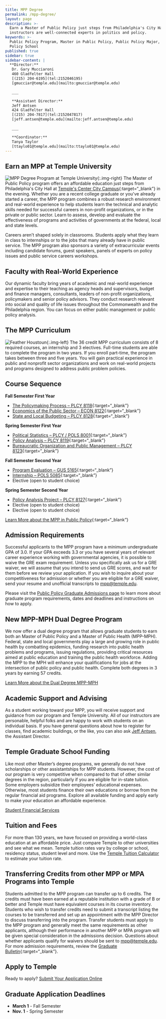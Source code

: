 ```yaml
---
title: MPP Degree
permalink: /mpp-degree/
layout: page
description: >-
  Earn a Master of Public Policy just steps from Philadelphia's City Hall. Our
  instructors are well-connected experts in politics and policy.  
keywords: >-
  Public Policy Program, Master in Public Policy, Public Policy Major, Public
  Policy School
published: true
sidebar: true
sidebar-content: |
  **Director:**  
   Dr. Gary Mucciaroni  
   460 Gladfelter Hall  
   [(215) 204-6195](tel:2152046195)  
   [gmucciar@temple.edu](mailto:gmucciar@temple.edu)  

   ___

   **Assistant Director:**  
   Jeff Antsen  
   424 Gladfelter Hall  
   [(215) 204-7817](tel:2152047817)  
   [jeff.antsen@temple.edu](mailto:jeff.antsen@temple.edu)  

   ___

   **Coordinator:**  
   Tanya Taylor    
   [ttaylo01@temple.edu](mailto:ttaylo01@temple.edu)
---
```

## Earn an MPP at Temple University
![MPP Degree Program at Temple University]({{site.baseurl}}/media/mpp-degree-temple.jpg){:.img-right}
The Master of Public Policy program offers an affordable education just steps from Philadelphia's City Hall at [Temple's Center City Campus](https://www.temple.edu/tucc/){:target=“_blank”} in the evening. Whether you are a recent college graduate or you've already started a career, the MPP program combines a robust research environment and real-world experience to help students learn the technical and analytic skills needed for successful careers in non-profit organizations, or in the private or public sector. Learn to assess, develop and evaluate the effectiveness of programs and activities of governments at the federal, local and state levels.

Careers aren’t shaped solely in classrooms. Students apply what they learn in class to internships or to the jobs that many already have in public service. The MPP program also sponsors a variety of extracurricular events including candidate forums, guest speakers, panels of experts on policy issues and public service careers workshops.

## Faculty with Real-World Experience
Our dynamic faculty bring years of academic and real-world experience and expertise to their teaching as agency heads and supervisors, budget and finance managers, consultants, leaders of non-profit organizations, policymakers and senior policy advisors. They conduct research relevant into social and quality of life issues throughout the Commonwealth and the Philadelphia region. You can focus on either public management or public policy analysis.

## The MPP Curriculum
![Feather Houstoun]({{site.baseurl}}/media/feather-houstoun-mpp-program.jpg){:.img-left}
The 36 credit MPP curriculum consists of 8 required courses, an internship and 3 electives. Full-time students are able to complete the program in two years. If you enroll part-time, the program takes between three and five years. You will gain practical experience in public and nonprofit sector organizations and work on real-world projects and programs designed to address public problem policies.

## Course Sequence
**Fall Semester First Year**
- [The Policymaking Process – PLCY 8118](http://bulletin.temple.edu/search/?P=PLCY%208118){:target=“_blank”}
- [Economics of the Public Sector – ECON 8122](http://bulletin.temple.edu/search/?P=ECON%208122){:target=“_blank”}
- [State and Local Budgeting – PLCY 8128](http://bulletin.temple.edu/search/?P=PLCY%208128){:target=“_blank”}

**Spring Semester First Year**
- [Political Statistics – PLCY / POLS 8001](http://bulletin.temple.edu/search/?P=POLS%208001){:target=“_blank”}
- [Policy Analysis – PLCY 8119](http://bulletin.temple.edu/search/?P=PLCY%208119){:target=“_blank”}
- [Bureaucratic Organization and Public Management – PLCY 8123](http://bulletin.temple.edu/search/?P=PLCY%208123){:target=“_blank”}

**Fall Semester Second Year**
- [Program Evaluation – GUS 5165](http://bulletin.temple.edu/search/?P=GUS%205165){:target=“_blank”}
- [Internship – POLS 5085](http://bulletin.temple.edu/search/?P=PLCY%205085){:target=“_blank”}
- Elective (open to student choice)

**Spring Semester Second Year**
- [Policy Analysis Project – PLCY 8127](http://bulletin.temple.edu/search/?P=PLCY%208127){:target=“_blank”}
- Elective (open to student choice)
- Elective (open to student choice)

[Learn More about the MPP in Public Policy](http://bulletin.temple.edu/graduate/scd/cla/public-policy-mpp/#text){:target=“_blank”}

## Admission Requirements
Successful applicants to the MPP program have a minimum undergraduate GPA of 3.0. If your GPA exceeds 3.3 or you have several years of relevant career experience working with governmental agencies, it is possible to waive the GRE exam requirement. Unless you specifically ask us for a GRE waiver, we will assume that you intend to send us GRE scores, and wait for them before we review your application. If you wish to inquire about your competitiveness for admission or whether you are eligible for a GRE waiver, send your resume and unofficial transcripts to [mpp@temple.edu](mailto:mpp@temple.edu).

Please visit the [Public Policy Graduate Admissions page](https://liberalarts.temple.edu/admissions/graduate/public-policy) to learn more about graduate program requirements, dates and deadlines and instructions on how to apply.

## New MPP-MPH Dual Degree Program
We now offer a dual degree program that allows graduate students to earn both an Master of Public Policy and a Master of Public Health (MPP-MPH). Federal, state and local governments play a large and growing role in public health by combatting epidemics, funding research into public health problems and programs, issuing regulations, providing critical resources aimed at public education and training the public health workforce. Adding the MPP to the MPH will enhance your qualifications for jobs at the intersection of public policy and public health. Complete both degrees in 3 years by earning 57 credits.

[Learn More about the Dual Degree MPP-MPH](https://liberalarts.temple.edu/sites/liberalarts/files/MPP-MPH-website-copy%20%281%29.pdf)

## Academic Support and Advising
As a student working toward your MPP, you will receive support and guidance from our program and Temple University. All of our instructors are personable, helpful folks and are happy to work with students on an individual basis. If you have general questions about how to register for classes, find academic buildings, or the like, you can also ask [Jeff Antsen](mailto:Jeff.Antsen@temple.edu), the Assistant Director.

## Temple Graduate School Funding
Like most other Master’s degree programs, we generally do not have scholarships or other assistantships for MPP students. However, the cost of our program is very competitive when compared to that of other similar degrees in the region, particularly if you are eligible for in-state tuition. Some employers subsidize their employees’ educational expenses. Otherwise, most students finance their own educations or borrow from the regular financial aid programs. Explore all available funding and apply early to make your education an affordable experience.

[Student Financial Services](https://sfs.temple.edu/)

## Tuition and Fees
For more than 130 years, we have focused on providing a world-class education at an affordable price. Just compare Temple to other universities and see what we mean. Temple tuition rates vary by college or school, residency status, student level and more. Use the [Temple Tuition Calculator](https://bursar.temple.edu/tuition-and-fees/tuition-rates) to estimate your tuition rate.

## Transferring Credits from other MPP or MPA Programs into Temple
Students admitted to the MPP program can transfer up to 6 credits. The credits must have been earned at a reputable institution with a grade of B or better and Temple must have equivalent courses in its course inventory. Students who wish to transfer credits need to submit a transcript listing the courses to be transferred and set up an appointment with the MPP Director to discuss transferring into the program. Transfer students must apply to the MPP program and generally meet the same requirements as other applicants, although their performance in another MPP or MPA program will be given special consideration in the admissions decision. Questions about whether applicants qualify for waivers should be sent to [mpp@temple.edu](mailto:mpp@temple.edu). For more admission requirements, review the [Graduate Bulletin](http://bulletin.temple.edu/graduate/scd/cla/public-policy-mpp/#admissiontext){:target=“_blank”}.

## Apply to Temple
Ready to apply? [Submit Your Application Online](https://prd-wlssb.temple.edu/prod8/bwskalog.P_DispLoginNon)

## Graduate Application Deadlines
- **March 1** - Fall Semester
- **Nov. 1** - Spring Semester
